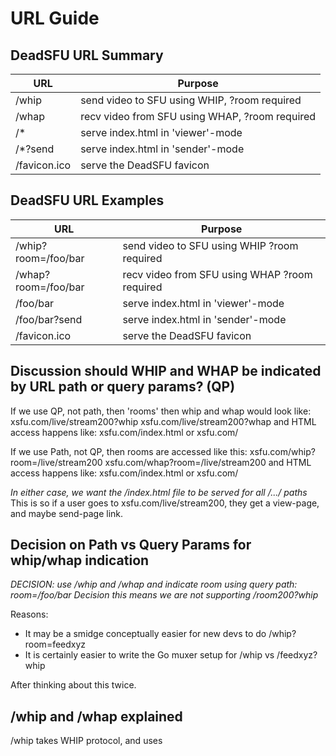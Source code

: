 # URL Guide

## DeadSFU URL Summary

| URL          | Purpose                                         |
|--------------|-------------------------------------------------|
| /whip        | send video to SFU using WHIP, ?room required    |
| /whap        | recv video from SFU using WHAP, ?room required  |
| /*           | serve index.html in 'viewer'-mode               |
| /*?send      | serve index.html in 'sender'-mode               |
| /favicon.ico | serve the DeadSFU favicon                       |

## DeadSFU URL Examples

| URL                 | Purpose                                       |
|---------------------|-----------------------------------------------|
| /whip?room=/foo/bar | send video to SFU using WHIP ?room required   |
| /whap?room=/foo/bar | recv video from SFU using WHAP ?room required |
| /foo/bar            | serve index.html in 'viewer'-mode             |
| /foo/bar?send       | serve index.html in 'sender'-mode                   |
| /favicon.ico        | serve the DeadSFU favicon                     |

## Discussion should WHIP and WHAP be indicated by URL path or query params? (QP)

If we use QP, not path, then 'rooms' then whip and whap would look like:
xsfu.com/live/stream200?whip
xsfu.com/live/stream200?whap
and HTML access happens like:
xsfu.com/index.html or xsfu.com/

If we use Path, not QP, then rooms are accessed like this:
xsfu.com/whip?room=/live/stream200
xsfu.com/whap?room=/live/stream200
and HTML access happens like:
xsfu.com/index.html or xsfu.com/

*In either case, we want the /index.html file to be served for all /.../ paths*
This is so if a user goes to xsfu.com/live/stream200, they get a view-page, and maybe send-page link.


## Decision on Path vs Query Params for whip/whap indication

*DECISION: use /whip and /whap and indicate room using query path: room=/foo/bar*
*Decision this means we are not supporting /room200?whip*

Reasons: 
- It may be a  smidge conceptually easier for new devs to do /whip?room=feedxyz
- It is certainly easier to write the Go muxer setup for /whip vs /feedxyz?whip

After thinking about this twice.


## /whip and /whap explained

/whip takes WHIP protocol, and uses 


